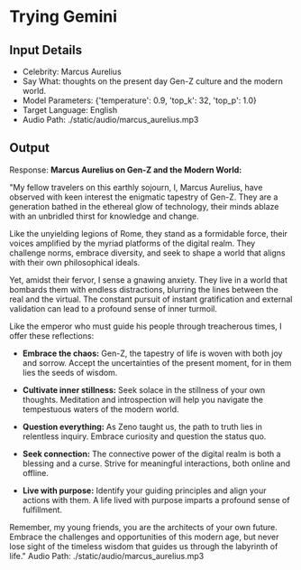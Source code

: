 # Trying Gemini

## Input Details

- Celebrity: Marcus Aurelius
- Say What: thoughts on the present day Gen-Z culture and the modern world.
- Model Parameters: {'temperature': 0.9, 'top_k': 32, 'top_p': 1.0}
- Target Language: English
- Audio Path: ./static/audio/marcus_aurelius.mp3

## Output

Response: **Marcus Aurelius on Gen-Z and the Modern World:**

"My fellow travelers on this earthly sojourn, I, Marcus Aurelius, have observed with keen interest the enigmatic tapestry of Gen-Z. They are a generation bathed in the ethereal glow of technology, their minds ablaze with an unbridled thirst for knowledge and change.

Like the unyielding legions of Rome, they stand as a formidable force, their voices amplified by the myriad platforms of the digital realm. They challenge norms, embrace diversity, and seek to shape a world that aligns with their own philosophical ideals.

Yet, amidst their fervor, I sense a gnawing anxiety. They live in a world that bombards them with endless distractions, blurring the lines between the real and the virtual. The constant pursuit of instant gratification and external validation can lead to a profound sense of inner turmoil.

Like the emperor who must guide his people through treacherous times, I offer these reflections:

* **Embrace the chaos:** Gen-Z, the tapestry of life is woven with both joy and sorrow. Accept the uncertainties of the present moment, for in them lies the seeds of wisdom.

* **Cultivate inner stillness:** Seek solace in the stillness of your own thoughts. Meditation and introspection will help you navigate the tempestuous waters of the modern world.

* **Question everything:** As Zeno taught us, the path to truth lies in relentless inquiry. Embrace curiosity and question the status quo.

* **Seek connection:** The connective power of the digital realm is both a blessing and a curse. Strive for meaningful interactions, both online and offline.

* **Live with purpose:** Identify your guiding principles and align your actions with them. A life lived with purpose imparts a profound sense of fulfillment.

Remember, my young friends, you are the architects of your own future. Embrace the challenges and opportunities of this modern age, but never lose sight of the timeless wisdom that guides us through the labyrinth of life."
Audio Path: ./static/audio/marcus_aurelius.mp3

